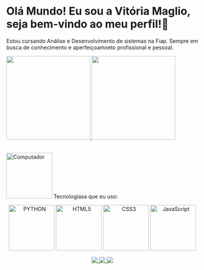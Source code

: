 # Olá Mundo! Eu sou a Vitória Maglio, seja bem-vindo ao meu perfil!👋
Estou cursando Análise e Desenvolvimento de sistemas na Fiap.
Sempre em busca de conhecimento e aperfeiçoamneto profissional e pessoal.



<table>
  <a href="https://github.com/leehxd">
  <img height="220em" src="https://github-readme-stats.vercel.app/api?username=VitoriaMaglio&show_icons=true&theme=tokyonight&include_all_commits=true&count_private=true"/>
  <img height="220em" src="https://github-readme-stats.vercel.app/api/top-langs/?username=VitoriaMaglio&layout=compact&langs_count=6&theme=tokyonight"/>
  </a>
</table> 

<img src="https://img.icons8.com/?size=100&id=cLlT6zlyUlSA&format=png&color=000000" width="120" alt="Computador"> Tecnologiasa que eu uso:
<p align="center">
  
  <img src="https://img.icons8.com/?size=100&id=hGdCwhSHUe6L&format=png&color=000000" width="120" alt="PYTHON">
  <img src="https://img.icons8.com/color/2x/html-5.png" width="120" alt="HTML5">
  <img src="https://img.icons8.com/color/2x/css3.png" width="120" alt="CSS3">
  <img src="https://img.icons8.com/?size=100&id=2572&format=png&color=000000" width="120" alt="JavaScript">
</p>



<div style="text-align: center;"> 
  <a href="https://www.instagram.com/vi.maglio/" target="_blank">
    <img src="https://img.shields.io/badge/-Instagram-%23E4405F?style=for-the-badge&logo=instagram&logoColor=white">
  </a>
  
  <a href="mailto:vitoriamaglii@gmail.com" target="_blank">
    <img src="https://img.shields.io/badge/-Gmail-%23333?style=for-the-badge&logo=gmail&logoColor=white">
  </a>
  
  <a href="https://www.linkedin.com/in/vit%C3%B3ria-valentina-maglio-8379a2354/" target="_blank">
    <img src="https://img.shields.io/badge/-LinkedIn-%230077B5?style=for-the-badge&logo=linkedin&logoColor=white">
  </a> 
</div>



 

